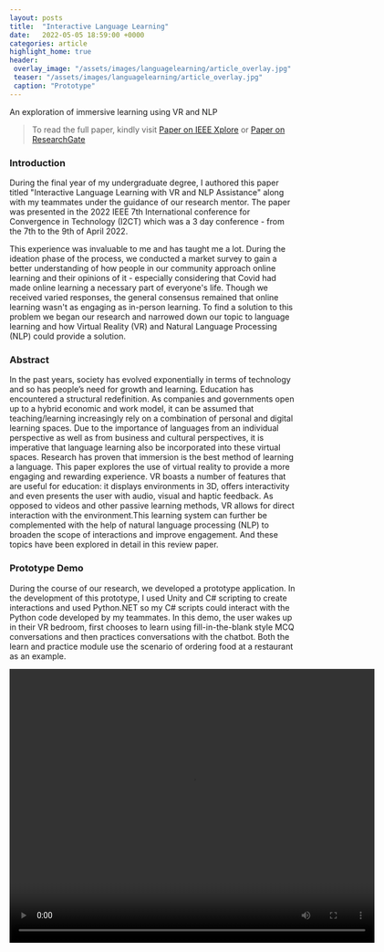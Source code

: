 ```yaml
---
layout: posts
title:  "Interactive Language Learning"
date:   2022-05-05 18:59:00 +0000
categories: article
highlight_home: true
header:
 overlay_image: "/assets/images/languagelearning/article_overlay.jpg"
 teaser: "/assets/images/languagelearning/article_overlay.jpg"
 caption: "Prototype"
---
```


An exploration of immersive learning using VR and NLP

> To read the full paper, kindly visit [Paper on IEEE Xplore](https://ieeexplore.ieee.org/document/9824754) or [Paper on ResearchGate](https://www.researchgate.net/publication/362096482_Interactive_Language_Learning_with_VR_and_NLP_Assistance)

### Introduction
During the final year of my undergraduate degree, I authored this paper titled "Interactive Language Learning with VR and NLP Assistance" along with my teammates under the guidance of our research mentor. The paper was presented in the 2022 IEEE 7th International conference for Convergence in Technology (I2CT) which was a 3 day conference - from the 7th to the 9th of April 2022. 

This experience was invaluable to me and has taught me a lot. During the ideation phase of the process, we conducted a market survey to gain a better understanding of how people in our community approach online learning and their opinions of it - especially considering that Covid had made online learning a necessary part of everyone's life. Though we received varied responses, the general consensus remained that online learning wasn't as engaging as in-person learning. To find a solution to this problem we began our research and narrowed down our topic to language learning and how Virtual Reality (VR) and Natural Language Processing (NLP) could provide a solution.

### Abstract
In the past years, society has evolved exponentially in terms of technology and so has people’s need for growth and learning. Education has encountered a structural redefinition. As companies and governments open up to a hybrid economic and work model, it can be assumed that teaching/learning increasingly rely on a combination of personal and digital learning spaces. Due to the importance of languages from an individual perspective as well as from business and cultural perspectives, it is imperative that language learning also be incorporated into these virtual spaces. Research has proven that immersion is the best method of learning a language. This paper explores the use of virtual reality to provide a more engaging and rewarding experience. VR boasts a number of features that are useful for education: it displays environments in 3D, offers interactivity and even presents the user with audio, visual and haptic feedback. As opposed to videos and other passive learning methods, VR allows for direct interaction with the environment.This learning system can further be complemented with the help of natural language processing (NLP) to broaden the scope of interactions and improve engagement. And these topics have been explored in detail in this review paper.

### Prototype Demo
During the course of our research, we developed a prototype application. In the development of this prototype, I used Unity and C# scripting to create interactions and used Python.NET so my C# scripts could interact with the Python code developed by my teammates. In this demo, the user wakes up in their VR bedroom, first chooses to learn using fill-in-the-blank style MCQ conversations and then practices conversations with the chatbot. Both the learn and practice module use the scenario of ordering food at a restaurant as an example.

<video width="640" height="480" controls loop>
  <source src="/assets/images/languagelearning/languagelearning_demo.mp4" type="video/mp4">
  Your browser does not support the video tag.
</video>


<br>
<br>
<br>
<br>
<br>
<br>
